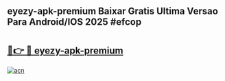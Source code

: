 ## eyezy-apk-premium Baixar Gratis Ultima Versao Para Android/IOS 2025 #efcop

# <h2><a href="https://ainizakaria.my?title=eyezy-apk-premium&ref=20M">🔗👉 🔴 eyezy-apk-premium</a></h2>

[![acn](https://github.com/user-attachments/assets/0f9c940e-d8b0-45ae-aac7-cd30a18b3e1c)](https://ainizakaria.my?title=eyezy-apk-premium&ref=20M)


